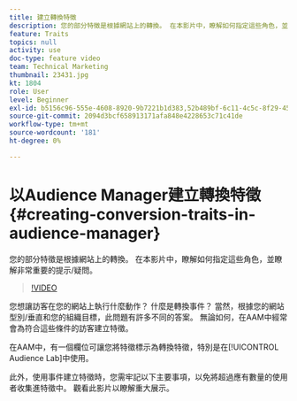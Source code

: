 ```yaml
---
title: 建立轉換特徵
description: 您的部分特徵是根據網站上的轉換。 在本影片中，瞭解如何指定這些角色，並瞭解非常重要的提示/疑問。
feature: Traits
topics: null
activity: use
doc-type: feature video
team: Technical Marketing
thumbnail: 23431.jpg
kt: 1804
role: User
level: Beginner
exl-id: b5156c96-555e-4608-8920-9b7221b1d383,52b489bf-6c11-4c5c-8f29-4513a167f7b8
source-git-commit: 2094d3bcf658913171afa848e4228653c71c41de
workflow-type: tm+mt
source-wordcount: '181'
ht-degree: 0%

---
```


# 以Audience Manager建立轉換特徵 {#creating-conversion-traits-in-audience-manager}

您的部分特徵是根據網站上的轉換。 在本影片中，瞭解如何指定這些角色，並瞭解非常重要的提示/疑問。

>[!VIDEO](https://video.tv.adobe.com/v/23431/?quality=12)

您想讓訪客在您的網站上執行什麼動作？ 什麼是轉換事件？ 當然，根據您的網站型別/垂直和您的組織目標，此問題有許多不同的答案。 無論如何，在AAM中經常會為符合這些條件的訪客建立特徵。

在AAM中，有一個欄位可讓您將特徵標示為轉換特徵，特別是在[!UICONTROL Audience Lab]中使用。

此外，使用事件建立特徵時，您需牢記以下主要事項，以免將超過應有數量的使用者收集進特徵中。 觀看此影片以瞭解重大展示。
